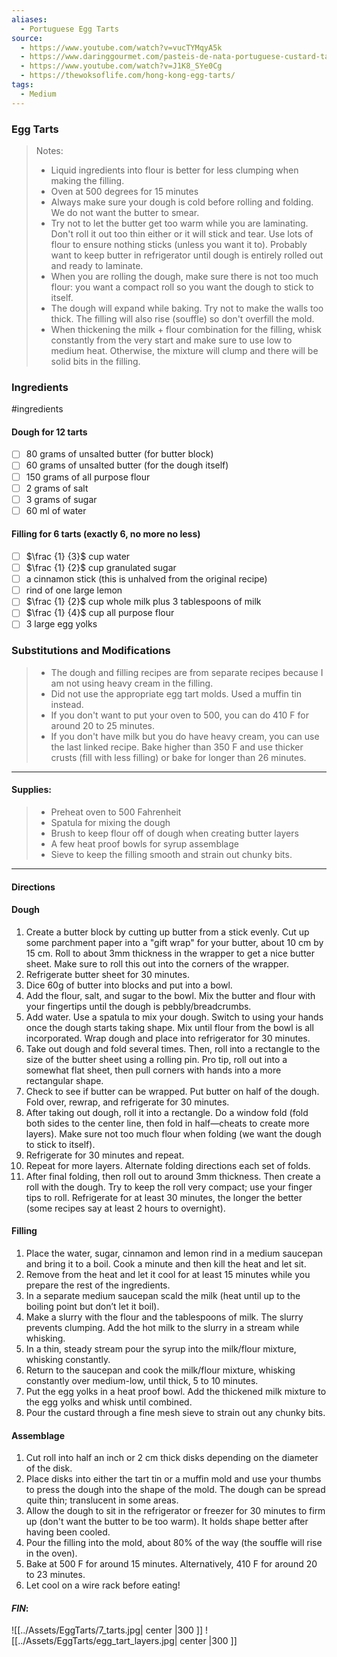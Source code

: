 ```yaml
---
aliases:
  - Portuguese Egg Tarts
source:
  - https://www.youtube.com/watch?v=vucTYMqyA5k
  - https://www.daringgourmet.com/pasteis-de-nata-portuguese-custard-tarts/
  - https://www.youtube.com/watch?v=J1K8_SYe0Cg
  - https://thewoksoflife.com/hong-kong-egg-tarts/
tags:
  - Medium
---
```

### Egg Tarts

 >Notes: 
> - Liquid ingredients into flour is better for less clumping when making the filling.
> - Oven at 500 degrees for 15 minutes
> - Always make sure your dough is cold before rolling and folding. We do not want the butter to smear. 
> - Try not to let the butter get too warm while you are laminating. Don't roll it out too thin either or it will stick and tear. Use lots of flour to ensure nothing sticks (unless you want it to). Probably want to keep butter in refrigerator until dough is entirely rolled out and ready to laminate.
> - When you are rolling the dough, make sure there is not too much flour: you want a compact roll so you want the dough to stick to itself. 
> - The dough will expand while baking. Try not to make the walls too thick. The filling will also rise (souffle) so don't overfill the mold. 
> - When thickening the milk + flour combination for the filling, whisk constantly from the very start and make sure to use low to medium heat. Otherwise, the mixture will clump and there will be solid bits in the filling. 
### Ingredients
#ingredients 
#### Dough for 12 tarts
- [ ] 80 grams of unsalted butter (for butter block)
- [ ] 60 grams of unsalted butter (for the dough itself)
- [ ] 150 grams of all purpose flour
- [ ] 2 grams of salt
- [ ] 3 grams of sugar
- [ ] 60 ml of water
#### Filling for 6 tarts (exactly 6, no more no less)
- [ ] $\frac {1} {3}$ cup water
- [ ] $\frac {1} {2}$ cup granulated sugar
- [ ] a cinnamon stick (this is unhalved from the original recipe)
- [ ] rind of one large lemon
- [ ] $\frac {1} {2}$ cup whole milk plus 3 tablespoons of milk
- [ ] $\frac {1} {4}$ cup all purpose flour
- [ ] 3 large egg yolks
### Substitutions and Modifications
> - The dough and filling recipes are from separate recipes because I am not using heavy cream in the filling. 
> - Did not use the appropriate egg tart molds. Used a muffin tin instead.
> - If you don't want to put your oven to 500, you can do 410 F for around 20 to 25 minutes.
> - If you don't have milk but you do have heavy cream, you can use the last linked recipe. Bake higher than 350 F and use thicker crusts (fill with less filling) or bake for longer than 26 minutes. 
---
#### Supplies:
> - Preheat oven to 500 Fahrenheit
> - Spatula for mixing the dough
> - Brush to keep flour off of dough when creating butter layers
> - A few heat proof bowls for syrup assemblage
> - Sieve to keep the filling smooth and strain out chunky bits.

---
#### Directions
#### Dough
1. Create a butter block by cutting up butter from a stick evenly. Cut up some parchment paper into a "gift wrap" for your butter, about 10 cm by 15 cm. Roll to about 3mm thickness in the wrapper to get a nice butter sheet. Make sure to roll this out into the corners of the wrapper. 
2. Refrigerate butter sheet for 30 minutes.
3. Dice 60g of butter into blocks and put into a bowl. 
4. Add the flour, salt, and sugar to the bowl. Mix the butter and flour with your fingertips until the dough is pebbly/breadcrumbs.
5. Add water. Use a spatula to mix your dough. Switch to using your hands once the dough starts taking shape. Mix until flour from the bowl is all incorporated. Wrap dough and place into refrigerator for 30 minutes. 
6. Take out dough and fold several times. Then, roll into a rectangle to the size of the butter sheet using a rolling pin. Pro tip, roll out into a somewhat flat sheet, then pull corners with hands into a more rectangular shape. 
7. Check to see if butter can be wrapped. Put butter on half of the dough. Fold over, rewrap, and refrigerate for 30 minutes. 
8. After taking out dough, roll it into a rectangle. Do a window fold (fold both sides to the center line, then fold in half—cheats to create more layers). Make sure not too much flour when folding (we want the dough to stick to itself).
9. Refrigerate for 30 minutes and repeat. 
10. Repeat for more layers. Alternate folding directions each set of folds. 
11. After final folding, then roll out to around 3mm thickness. Then create a roll with the dough. Try to keep the roll very compact; use your finger tips to roll. Refrigerate for at least 30 minutes, the longer the better (some recipes say at least 2 hours to overnight). 
#### Filling
1. Place the water, sugar, cinnamon and lemon rind in a medium saucepan and bring it to a boil. Cook a minute and then kill the heat and let sit. 
2. Remove from the heat and let it cool for at least 15 minutes while you prepare the rest of the ingredients.
3. In a separate medium saucepan scald the milk (heat until up to the boiling point but don’t let it boil).  
4. Make a slurry with the flour and the tablespoons of milk. The slurry prevents clumping. Add the hot milk to the slurry in a stream while whisking. 
5. In a thin, steady stream pour the syrup into the milk/flour mixture, whisking constantly.
6. Return to the saucepan and cook the milk/flour mixture, whisking constantly over medium-low, until thick, 5 to 10 minutes.
7. Put the egg yolks in a heat proof bowl. Add the thickened milk mixture to the egg yolks and whisk until combined.
9. Pour the custard through a fine mesh sieve to strain out any chunky bits.
#### Assemblage
1. Cut roll into half an inch or 2 cm thick disks depending on the diameter of the disk.
2. Place disks into either the tart tin or a muffin mold and use your thumbs to press the dough into the shape of the mold. The dough can be spread quite thin; translucent in some areas. 
3. Allow the dough to sit in the refrigerator or freezer for 30 minutes to firm up (don't want the butter to be too warm). It holds shape better after having been cooled.
4. Pour the filling into the mold, about 80% of the way (the souffle will rise in the oven).
5. Bake at 500 F for around 15 minutes. Alternatively, 410 F for around 20 to 23 minutes.
6. Let cool on a wire rack before eating!
#### *FIN*:
![[../Assets/EggTarts/7_tarts.jpg| center |300 ]]
![[../Assets/EggTarts/egg_tart_layers.jpg| center |300 ]]
